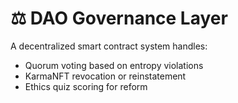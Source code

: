 # ⚖️ DAO Governance Layer

A decentralized smart contract system handles:

- Quorum voting based on entropy violations
- KarmaNFT revocation or reinstatement
- Ethics quiz scoring for reform

